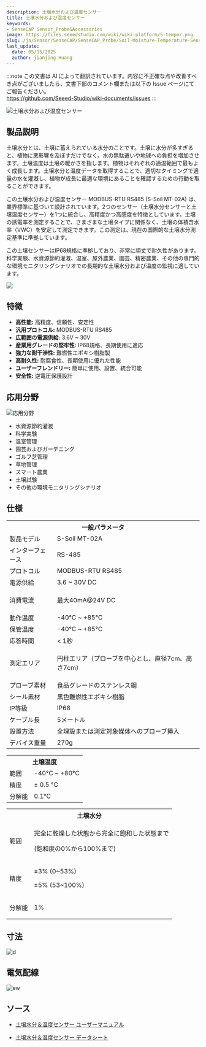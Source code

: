 ```yaml
---
description: 土壌水分および温度センサー
title: 土壌水分および温度センサー
keywords:
- SenseCAP Sensor_Probe&Accessories
image: https://files.seeedstudio.com/wiki/wiki-platform/S-tempor.png
slug: /ja/Sensor/SenseCAP/SenseCAP_Probe/Soil-Moisture-Temperature-Sensor
last_update:
  date: 05/15/2025
  author: jianjing Huang
---
```

:::note
この文書は AI によって翻訳されています。内容に不正確な点や改善すべき点がございましたら、文書下部のコメント欄または以下の Issue ページにてご報告ください。  
https://github.com/Seeed-Studio/wiki-documents/issues
:::

![土壌水分および温度センサー](https://files.seeedstudio.com/wiki/Soil_Moisture_Temperature_Sensor/101990668_2.png)

## 製品説明

土壌水分とは、土壌に蓄えられている水分のことです。土壌に水分が多すぎると、植物に悪影響を及ぼすだけでなく、水の無駄遣いや地球への負担を増加させます。土壌温度は土壌の暖かさを指します。植物はそれぞれの適温範囲で最もよく成長します。土壌水分と温度データを取得することで、適切なタイミングで適量の水を灌漑し、植物が成長に最適な環境にあることを確認するための行動を取ることができます。

この土壌水分および温度センサー MODBUS-RTU RS485 (S-Soil MT-02A) は、業界標準に基づいて設計されています。2つのセンサー（土壌水分センサーと土壌温度センサー）を1つに統合し、高精度かつ高感度を特徴としています。土壌の誘電率を測定することで、さまざまな土壌タイプに関係なく、土壌の体積含水率（VWC）を安定して測定できます。この測定は、現在の国際的な土壌水分測定基準に準拠しています。

この土壌センサーはIP68規格に準拠しており、非常に頑丈で耐久性があります。科学実験、水資源節約灌漑、温室、屋外農業、園芸、精密農業、その他の専門的な環境モニタリングシナリオでの長期的な土壌水分および温度の監視に適しています。

[![](https://files.seeedstudio.com/wiki/Seeed-WiKi/docs/images/300px-Get_One_Now_Banner-ragular.png)](https://www.seeedstudio.com/RS485-Soil-Moisture-Temperature-Sensor-S-Soil-MT-02-p-4634.html)

## 特徴

* **高性能:** 高精度、信頼性、安定性
* **汎用プロトコル:** MODBUS-RTU RS485
* **広範囲の電源供給:** 3.6V ~ 30V
* **産業用グレードの堅牢性:** IP68規格、長期使用に適応
* **強力な耐干渉性:** 難燃性エポキシ樹脂製
* **高耐久性:** 耐腐食性、長期使用に優れた性能
* **ユーザーフレンドリー:** 簡単に使用、設置、統合可能
* **安全性:** 逆電圧保護設計

## 応用分野

![応用分野](https://files.seeedstudio.com/wiki/Soil_Moisture_Temperature_Sensor/Applications.png)

* 水資源節約灌漑
* 科学実験
* 温室管理
* 園芸およびガーデニング
* ゴルフ芝管理
* 草地管理
* スマート農業
* 土壌試験
* その他の環境モニタリングシナリオ

## 仕様
<table class="tg" data-data-data-data-style="undefined;table-layout: fixed; width: 677px;">
<tbody>
<tr><th class="tg-luhj" colspan="2">一般パラメータ</th></tr>
<tr>
<td class="tg-vkfu"><span data-data-data-data-style="font-size: small;">製品モデル</span></td>
<td class="tg-vkfu">S-Soil MT-02A</td>
</tr>
<tr>
<td class="tg-vkfu">インターフェース</td>
<td class="tg-vkfu">RS-485</td>
</tr>
<tr>
<td class="tg-vkfu">プロトコル</td>
<td class="tg-vkfu">MODBUS-RTU RS485</td>
</tr>
<tr>
<td class="tg-vkfu">電源供給</td>
<td class="tg-vkfu">3.6 ~ 30V DC</td>
</tr>
<tr>
<td class="tg-vkfu">消費電流</td>
<td class="tg-vkfu">
<p>最大40mA@24V DC</p>
<p></p>
</td>
</tr>
<tr>
<td class="tg-vkfu">動作温度</td>
<td class="tg-vkfu">-40℃ ~ +85℃</td>
</tr>
<tr>
<td class="tg-vkfu">保管温度</td>
<td class="tg-vkfu">-40℃ ~ +85℃</td>
</tr>
<tr>
<td class="tg-vkfu">応答時間</td>
<td class="tg-vkfu">&lt; 1秒</td>
</tr>
<tr>
<td class="tg-vkfu">測定エリア</td>
<td class="tg-vkfu">
<p>円柱エリア（プローブを中心とし、直径7cm、高さ7cm）</p>
</td>
</tr>
<tr>
<td class="tg-vkfu">プローブ素材</td>
<td class="tg-vkfu">食品グレードのステンレス鋼</td>
</tr>
<tr>
<td class="tg-vkfu">シール素材</td>
<td class="tg-vkfu">黒色難燃性エポキシ樹脂</td>
</tr>
<tr>
<td class="tg-vkfu">IP等級</td>
<td class="tg-vkfu">IP68</td>
</tr>
<tr>
<td class="tg-vkfu">ケーブル長</td>
<td class="tg-vkfu">5メートル</td>
</tr>
<tr>
<td class="tg-vkfu">設置方法</td>
<td class="tg-vkfu">全埋設または測定対象媒体へのプローブ挿入</td>
</tr>
<tr>
<td class="tg-vkfu">デバイス重量</td>
<td class="tg-vkfu">270g</td>
</tr>
</tbody>
</table>
<table class="tg" data-data-data-data-style="undefined;table-layout: fixed; width: 677px;">
<tbody>
<tr><th class="tg-luhj" colspan="2">土壌温度</th></tr>
<tr>
<td class="tg-vkfu"><span data-data-data-data-style="font-size: small;">範囲</span></td>
<td class="tg-vkfu">-40℃ ~ +80℃</td>
</tr>
<tr>
<td class="tg-vkfu">精度</td>
<td class="tg-vkfu">± 0.5 ℃</td>
</tr>
<tr>
<td class="tg-vkfu">分解能</td>
<td class="tg-vkfu">0.1℃</td>
</tr>
</tbody>
</table>
<table class="tg" data-data-data-data-style="undefined;table-layout: fixed; width: 677px;">
<tbody>
<tr><th class="tg-luhj" colspan="2">土壌水分</th></tr>
<tr>
<td class="tg-vkfu">範囲</td>
<td class="tg-vkfu">
<p>完全に乾燥した状態から完全に飽和した状態まで</p>
<p>(飽和度の0%から100%まで)</p>
</td>
</tr>
<tr>
<td class="tg-vkfu">精度</td>
<td class="tg-vkfu">
<p>±3% (0~53%)</p>
<p>±5% (53~100%)</p>
</td>
</tr>
<tr>
<td class="tg-vkfu">分解能</td>
<td class="tg-vkfu">
<p>1%</p>
</td>
</tr>
</tbody>
</table>

## 寸法

![d](https://files.seeedstudio.com/wiki/Soil_Moisture_Temperature_Sensor/probe_dimensions.png)

## 電気配線

![ew](https://files.seeedstudio.com/wiki/Soil_Moisture_Temperature_Sensor/wiring_diagram.png)

## ソース

* [土壌水分＆温度センサー ユーザーマニュアル](https://files.seeedstudio.com/wiki/Soil_Moisture_Temperature_Sensor/SoilMoisture&TemperatureSensorUserManual-S-SoilMT-02.pdf)

* [土壌水分＆温度センサー データシート](https://files.seeedstudio.com/wiki/Soil_Moisture_Temperature_Sensor/RS485SoilMoisture&TemperatureSensor(S-SoilMT-02)-Datasheet.pdf)
